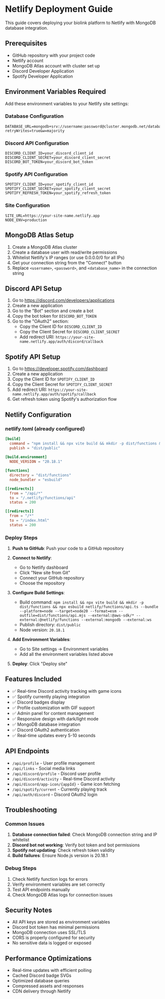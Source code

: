 # Netlify Deployment Guide

This guide covers deploying your biolink platform to Netlify with MongoDB database integration.

## Prerequisites

- GitHub repository with your project code
- Netlify account
- MongoDB Atlas account with cluster set up
- Discord Developer Application
- Spotify Developer Application

## Environment Variables Required

Add these environment variables to your Netlify site settings:

### Database Configuration
```
DATABASE_URL=mongodb+srv://username:password@cluster.mongodb.net/database_name?retryWrites=true&w=majority
```

### Discord API Configuration
```
DISCORD_CLIENT_ID=your_discord_client_id
DISCORD_CLIENT_SECRET=your_discord_client_secret
DISCORD_BOT_TOKEN=your_discord_bot_token
```

### Spotify API Configuration
```
SPOTIFY_CLIENT_ID=your_spotify_client_id
SPOTIFY_CLIENT_SECRET=your_spotify_client_secret
SPOTIFY_REFRESH_TOKEN=your_spotify_refresh_token
```

### Site Configuration
```
SITE_URL=https://your-site-name.netlify.app
NODE_ENV=production
```

## MongoDB Atlas Setup

1. Create a MongoDB Atlas cluster
2. Create a database user with read/write permissions
3. Whitelist Netlify's IP ranges (or use 0.0.0.0/0 for all IPs)
4. Get your connection string from the "Connect" button
5. Replace `<username>`, `<password>`, and `<database_name>` in the connection string

## Discord API Setup

1. Go to https://discord.com/developers/applications
2. Create a new application
3. Go to the "Bot" section and create a bot
4. Copy the bot token for `DISCORD_BOT_TOKEN`
5. Go to the "OAuth2" section:
   - Copy the Client ID for `DISCORD_CLIENT_ID`
   - Copy the Client Secret for `DISCORD_CLIENT_SECRET`
   - Add redirect URI: `https://your-site-name.netlify.app/auth/discord/callback`

## Spotify API Setup

1. Go to https://developer.spotify.com/dashboard
2. Create a new application
3. Copy the Client ID for `SPOTIFY_CLIENT_ID`
4. Copy the Client Secret for `SPOTIFY_CLIENT_SECRET`
5. Add redirect URI: `https://your-site-name.netlify.app/auth/spotify/callback`
6. Get refresh token using Spotify's authorization flow

## Netlify Configuration

### netlify.toml (already configured)
```toml
[build]
  command = "npm install && npx vite build && mkdir -p dist/functions && npx esbuild netlify/functions/api.ts --bundle --platform=node --target=node20 --format=esm --outfile=dist/functions/api.mjs --external:@aws-sdk/* --external:@netlify/functions --external:mongodb --external:ws"
  publish = "dist/public"
  
[build.environment]
  NODE_VERSION = "20.18.1"

[functions]
  directory = "dist/functions"
  node_bundler = "esbuild"

[[redirects]]
  from = "/api/*"
  to = "/.netlify/functions/api"
  status = 200

[[redirects]]
  from = "/*"
  to = "/index.html"
  status = 200
```

### Deploy Steps

1. **Push to GitHub**: Push your code to a GitHub repository

2. **Connect to Netlify**:
   - Go to Netlify dashboard
   - Click "New site from Git"
   - Connect your GitHub repository
   - Choose the repository

3. **Configure Build Settings**:
   - Build command: `npm install && npx vite build && mkdir -p dist/functions && npx esbuild netlify/functions/api.ts --bundle --platform=node --target=node20 --format=esm --outfile=dist/functions/api.mjs --external:@aws-sdk/* --external:@netlify/functions --external:mongodb --external:ws`
   - Publish directory: `dist/public`
   - Node version: `20.18.1`

4. **Add Environment Variables**:
   - Go to Site settings → Environment variables
   - Add all the environment variables listed above

5. **Deploy**: Click "Deploy site"

## Features Included

- ✅ Real-time Discord activity tracking with game icons
- ✅ Spotify currently playing integration
- ✅ Discord badges display
- ✅ Profile customization with GIF support
- ✅ Admin panel for content management
- ✅ Responsive design with dark/light mode
- ✅ MongoDB database integration
- ✅ Discord OAuth2 authentication
- ✅ Real-time updates every 5-10 seconds

## API Endpoints

- `/api/profile` - User profile management
- `/api/links` - Social media links
- `/api/discord/profile` - Discord user profile
- `/api/discord/activity` - Real-time Discord activity
- `/api/discord/app-icon/{appId}` - Game icon fetching
- `/api/spotify/current` - Currently playing track
- `/api/auth/discord` - Discord OAuth2 login

## Troubleshooting

### Common Issues

1. **Database connection failed**: Check MongoDB connection string and IP whitelist
2. **Discord bot not working**: Verify bot token and bot permissions
3. **Spotify not updating**: Check refresh token validity
4. **Build failures**: Ensure Node.js version is 20.18.1

### Debug Steps

1. Check Netlify function logs for errors
2. Verify environment variables are set correctly
3. Test API endpoints manually
4. Check MongoDB Atlas logs for connection issues

## Security Notes

- All API keys are stored as environment variables
- Discord bot token has minimal permissions
- MongoDB connection uses SSL/TLS
- CORS is properly configured for security
- No sensitive data is logged or exposed

## Performance Optimizations

- Real-time updates with efficient polling
- Cached Discord badge SVGs
- Optimized database queries
- Compressed assets and responses
- CDN delivery through Netlify
